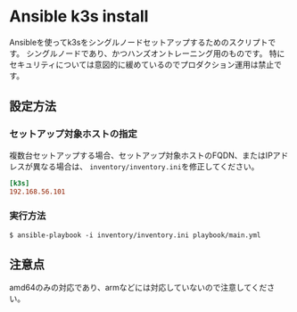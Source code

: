 # Ansible k3s install

Ansibleを使ってk3sをシングルノードセットアップするためのスクリプトです。
シングルノードであり、かつハンズオントレーニング用のものです。
特にセキュリティについては意図的に緩めているのでプロダクション運用は禁止です。


## 設定方法

### セットアップ対象ホストの指定

複数台セットアップする場合、セットアップ対象ホストのFQDN、またはIPアドレスが異なる場合は、
`inventory/inventory.ini`を修正してください。

```ini
[k3s]
192.168.56.101
```

### 実行方法

```console
$ ansible-playbook -i inventory/inventory.ini playbook/main.yml
```

## 注意点

amd64のみの対応であり、armなどには対応していないので注意してください。